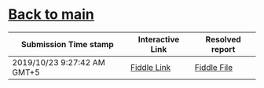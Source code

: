 # [Back to main](https://github.com/glaghari/database-assignement-2019)
|Submission Time stamp          | Interactive Link                                                                              | Resolved report                                                                              |
| ----------------------------- | --------------------------------------------------------------------------------------------- | -------------------------------------------------------------------------------------------- |
| 2019/10/23 9:27:42 AM GMT+5 | [Fiddle Link](https://dbfiddle.uk/?rdbms=oracle_11.2&fiddle=8483f5cedfc6b2851f90b7286d28861e) | [Fiddle File](processed/csm-17/8483f5cedfc6b2851f90b7286d28861e.md) |
